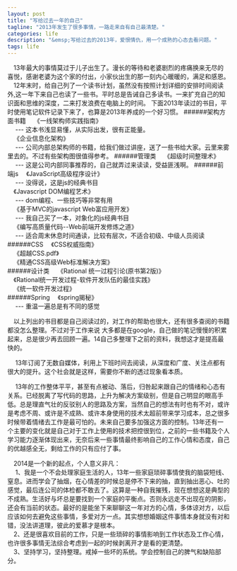 ```yaml
---
layout: post
title: "写给过去一年的自己"
tagline: "2013年发生了很多事情，一路走来自有自己最清楚。"
categories: life
description: "&emsp;写给过去的2013年，爱恨情仇，用一个成熟的心态去看问题。"
tags: life 
---
```

&emsp;13年最大的事情莫过于儿子出生了。漫长的等待和老婆剧烈的疼痛换来无尽的喜悦，感谢老婆为这个家的付出，小家伙出生的那一刻内心暖暖的，满足和感恩。  
&emsp;12年末时，给自己列了一个读书计划，虽然没有按照计划详细的安排时间阅读外,这一年下来自己也读了一些书。平时总是告诫自己多读书。一来扩充自己的知识面和思维的深度，二来打发浪费在电脑上的时间。
下面2013年读过的书目，平时使用笔记软件记录下来了，也算是2013年养成的一个好习惯。
######架构方面书籍
&emsp;《一线架构师实践指南》  
&emsp; --- 这本书浅显易懂，从实际出发，很有正能量。  
&emsp;《企业信息化架构》  
&emsp; --- 公司内部总架构师的书籍，给我们做过讲座，送了一些书给大家。云里来雾里去的。不过有些架构图很值得参考。
######管理类
&emsp;《超级时间整理术》  
&emsp; --- 这是公司内部同事推荐的，自己就弄过来读读，受益匪浅啊。
######前端js
&emsp;《JavaScript高级程序设计》  
&emsp; --- 没得说，这是js的经典书目  
&emsp;《Javascript DOM编程艺术》  
&emsp; --- dom编程、一些技巧等非常有用  
&emsp;《基于MVC的javascript Web富应用开发》  
&emsp; --- 我自己买了一本，对象化的js经典书目  
&emsp;《编写高质量代码--Web前端开发修炼之道》  
&emsp; --- 适合周末休息时间通读，比较有层次，不适合初级、中级人员阅读  
######CSS
&emsp;《CSS权威指南》  
&emsp;《超越CSS.pdf》  
&emsp;《精通CSS高级Web标准解决方案》  
######设计类
&emsp;《Rational 统一过程引论(原书第2版)》  
&emsp;《Rational统一开发过程-软件开发队伍的最佳实践》  
&emsp;《统一软件开发过程》  
######Spring
&emsp;《spring揭秘》  
&emsp; --- 重温一遍总是有不同的感觉  

&emsp;以上列出的书目都是自己阅读过的，对工作的帮助也很大，还有很多查阅的书籍都没怎么整理。不过对于工作来说 大多都是在google，自己做的笔记慢慢的积累起来，总是很少再去回顾一遍。14自己多整理下之前的资料，我想这才是提高最快的。

&emsp; 13年订阅了无数自媒体，利用上下班时间去阅读，从深度和广度、关注点都有很大的提升。这个社会就是这样，需要你不断的透过现象看本质。

&emsp; 13年的工作整体平平，甚至有点被动、落后，归咎起来跟自己的情绪和心态有关系。已经脱离了写代码的思路，上升为解决方案级别，但是自己明显的眼高手低。总是理直气壮的反驳别人的思路及方案，当然自己的想法有时也有不对，或许是考虑不周、或许是不成熟、或许本身使用的技术太超前带来学习成本，总之很多时候带着情绪去工作是最可怕的。未来自己要多加强这方面的控制。13年还有一个主要的变化就是自己对于工作上使用的技术把控很到位，之前的一些书籍及个人学习能力逐渐体现出来，无奈后来一些事情最终影响自己的工作心情和态度，自己的优越感全无，剩给工作的只有应付了事。

&emsp;2014是一个新的起点，个人意义非凡：  
&emsp; 1、我是一个不会处理家庭生活的人，13年一些家庭琐碎事情使我的脑袋短线、窒息。进而学会了抽烟，在心情差的时候总是停不下来的抽，直到抽出恶心、吐的感觉，最后连公司的体检都不敢去了。这算是一种自我摧残，现在想想这是典型的不成熟。生活好与坏总是要找到一个家庭的平衡点。否则永远走不出现在的阴影，还会有当前的状态。最好的是能坐下来聊聊这一年对方的心情，多体谅对方，以后应该如何去避免这些事情，多爱对方一点。其实想想婚姻这件事情本身就没有对和错，没法讲道理，彼此的爱慕才是根本。  
&emsp;2、还是很喜欢目前的工作，只是一些琐碎的事情影响到工作状态及工作心情，也许很多事情无法综合考虑到一起的时候剥离开才是看的更清楚。  
&emsp;3、坚持学习，坚持整理。戒掉一些坏的系统。学会控制自己的脾气和缺陷部分。
